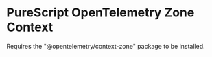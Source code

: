 # PureScript OpenTelemetry Zone Context

Requires the "@opentelemetry/context-zone" package to be installed.
